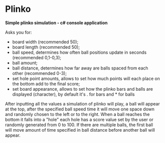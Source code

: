 # Plinko
**Simple plinko simulation - c# console application**

Asks you for: 
- board width (recommended 50);
- board length (recommended 50);
- ball speed, determines how often ball positions update in seconds (recommended 0,1-0,3);
- ball amount;
- ball distance, determines how far away are balls spaced from each other (recommended 0-3);
- set hole point amounts, allows to set how much points will each place on the bottom add to the final score;
- set board appearance, allows to set how the plinko bars and balls are displayed (character), by default it's . for bars and * for balls

After inputting all the values a simulation of plinko will play, a ball will appear at the top, after the specified ball speed time it will move one space
down and randomly chosen to the left or to the right. When a ball reaches the bottom it falls into a "hole" each hole has a score value set by the user
or randomly generated from 0 to 100. If there are multiple balls, the first ball will move amount of time specified in ball distance before another ball 
will appear.
